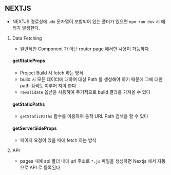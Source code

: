 ## NEXTJS

- NEXTJS 경로상에 `ude` 문자열이 포함되어 있는 폴더가 있으면 `npm run dev` 시 에러가 발생한다.

1. Data Fetching

   - 일반적인 Component 가 아닌 router page 에서만 사용이 가능하다

   #### getStaticProps

   - Project Build 시 fetch 하는 방식
   - build 시 모든 데이터에 대하여 대상 Path 를 생성해야 하기 때문에 그에 대한 path 검색도 이루어 져야 한다
   - `revalidate` 옵션을 사용하여 주기적으로 build 결과를 가져올 수 있다

   #### getStaticPaths

   - `getStaticPaths` 함수를 이용하여 동적 URL Path 검색을 할 수 있다

   #### getServerSideProps

   - 페이지 요청이 있을 때에 fetch 하는 방식

2. API

   - pages 내에 api 폴더 내에 url 주소로 `*.js` 파일을 생성하면 Nextjs 에서 자동으로 API 로 등록된다
